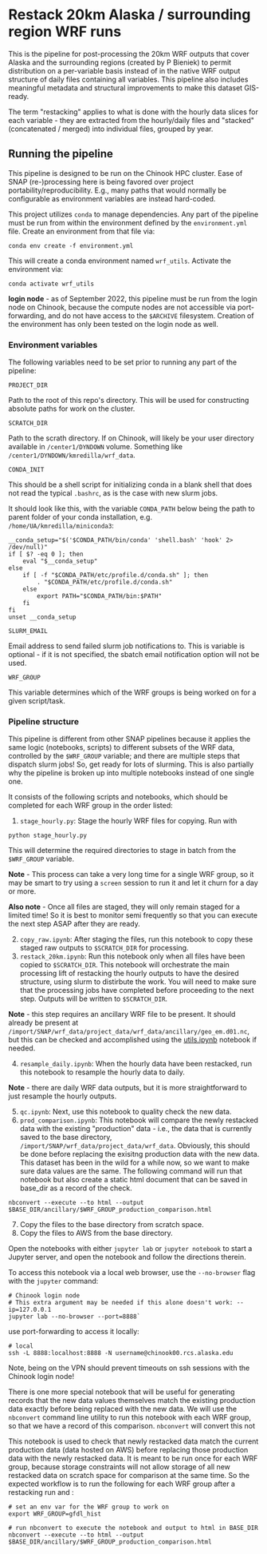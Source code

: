 # Restack 20km Alaska / surrounding region WRF runs

This is the pipeline for post-processing the 20km WRF outputs that cover Alaska and the surrounding regions (created by P Bieniek) to permit distribution on a per-variable basis instead of in the native WRF output structure of daily files containing all variables. This pipeline also includes meaningful metadata and structural improvements to make this dataset GIS-ready.

The term "restacking" applies to what is done with the hourly data slices for each variable - they are extracted from the hourly/daily files and "stacked" (concatenated / merged) into individual files, grouped by year. 

## Running the pipeline

This pipeline is designed to be run on the Chinook HPC cluster. Ease of SNAP (re-)processing here is being favored over project portability/reproducibility. E.g., many paths that would normally be configurable as environment variables are instead hard-coded. 

This project utilizes `conda` to manage dependencies. Any part of the pipeline must be run from within the environment defined by the `environment.yml` file. Create an environment from that file via:

```
conda env create -f environment.yml
```

This will create a conda environment named `wrf_utils`. Activate the environment via:

```
conda activate wrf_utils
```

**login node** - as of September 2022, this pipeline must be run from the login node on Chinook, because the compute nodes are not accessible via port-forwarding, and do not have access to the `$ARCHIVE` filesystem. Creation of the environment has only been tested on the login node as well.

### Environment variables

The following variables need to be set prior to running any part of the pipeline:

`PROJECT_DIR`

Path to the root of this repo's directory. This will be used for constructing absolute paths for work on the cluster.

`SCRATCH_DIR`

Path to the scrath directory. If on Chinook, will likely be your user directory available in `/center1/DYNDOWN` volume. Something like `/center1/DYNDOWN/kmredilla/wrf_data`.

`CONDA_INIT`

This should be a shell script for initializing conda in a blank shell that does not read the typical `.bashrc`, as is the case with new slurm jobs.

It should look like this, with the variable `CONDA_PATH` below being the path to parent folder of your conda installation, e.g. `/home/UA/kmredilla/miniconda3`:

```
__conda_setup="$('$CONDA_PATH/bin/conda' 'shell.bash' 'hook' 2> /dev/null)"
if [ $? -eq 0 ]; then
    eval "$__conda_setup"
else
    if [ -f "$CONDA_PATH/etc/profile.d/conda.sh" ]; then
        . "$CONDA_PATH/etc/profile.d/conda.sh"
    else
        export PATH="$CONDA_PATH/bin:$PATH"
    fi
fi
unset __conda_setup
```

`SLURM_EMAIL`

Email address to send failed slurm job notifications to. This is variable is optional - if it is not specified, the sbatch email notification option will not be used.

`WRF_GROUP`

This variable determines which of the WRF groups is being worked on for a given script/task.

### Pipeline structure

This pipeline is different from other SNAP pipelines because it applies the same logic (notebooks, scripts) to different subsets of the WRF data, controlled by the `$WRF_GROUP` variable; and there are multiple steps that dispatch slurm jobs! So, get ready for lots of slurming. This is also partially why the pipeline is broken up into multiple notebooks instead of one single one. 

It consists of the following scripts and notebooks, which should be completed for each WRF group in the order listed:

1. `stage_hourly.py`: Stage the hourly WRF files for copying. Run with

```
python stage_hourly.py
```

This will determine the required directories to stage in batch from the `$WRF_GROUP` variable. 

**Note** - This process can take a very long time for a single WRF group, so it may be smart to try using a `screen` session to run it and let it churn for a day or more. 

**Also note** - Once all files are staged, they will only remain staged for a limited time! So it is best to monitor semi frequently so that you can execute the next step ASAP after they are ready. 

2. `copy_raw.ipynb`: After staging the files, run this notebook to copy these staged raw outputs to `$SCRATCH_DIR` for processing.
3. `restack_20km.ipynb`: Run this notebook only when all files have been copied to `$SCRATCH_DIR`. This notebook will orchestrate the main processing lift of restacking the hourly outputs to have the desired structure, using slurm to distirbute the work. You will need to make sure that the processing jobs have completed before proceeding to the next step. Outputs will be written to `$SCRATCH_DIR`.

**Note** - this step requires an ancillary WRF file to be present. It should  already be present at `/import/SNAP/wrf_data/project_data/wrf_data/ancillary/geo_em.d01.nc`, but this can be checked and accomplished using the [utils.ipynb](utils.ipynb) notebook if needed.

4. `resample_daily.ipynb`: When the hourly data have been restacked, run this notebook to resample the hourly data to daily. 

**Note** - there are daily WRF data outputs, but it is more straightforward to just resample the hourly outputs. 

5. `qc.ipynb`: Next, use this notebook to quality check the new data.
6. `prod_comparison.ipynb`: This notebook will compare the newly restacked data with the existing "production" data - i.e., the data that is currently saved to the base directory, `/import/SNAP/wrf_data/project_data/wrf_data`. Obviously, this should be done before replacing the exisitng production data with the new data. This dataset has been in the wild for a while now, so we want to make sure data values are the same. The following command will run that notebook but also create a static html document that can be saved in base_dir as a record of the check.

```
nbconvert --execute --to html --output $BASE_DIR/ancillary/$WRF_GROUP_production_comparison.html
```

7. Copy the files to the base directory from scratch space. 
8. Copy the files to AWS from the base directory.

Open the notebooks with either `jupyter lab` or `jupyter notebook` to start a Jupyter server, and open the notebook and follow the directions therein. 

To access this notebook via a local web browser, use the `--no-browser` flag with the `jupyter` command:

```
# Chinook login node
# This extra argument may be needed if this alone doesn't work: --ip=127.0.0.1
jupyter lab --no-browser --port=8888`
```

use port-forwarding to access it locally:

```
# local
ssh -L 8888:localhost:8888 -N username@chinook00.rcs.alaska.edu
```

Note, being on the VPN should prevent timeouts on ssh sessions with the Chinook login node!

There is one more special notebook that will be useful for generating records that the new data values themselves match the existing production data exactly before being replaced with the new data. We will use the `nbconvert` command line utility to run this notebook with each WRF group, so that we have a record of this comparison. `nbconvert` will convert this not

This notebook is used to check that newly restacked data match the current production data (data hosted on AWS) before replacing those production data with the newly restacked data. It is meant to be run once for each WRF group, because storage constraints will not allow storage of all new restacked data on scratch space for comparison at the same time. So the expected workflow is to run the following for each WRF group after a restacking run and :

```
# set an env var for the WRF group to work on
export WRF_GROUP=gfdl_hist

# run nbconvert to execute the notebook and output to html in BASE_DIR
nbconvert --execute --to html --output $BASE_DIR/ancillary/$WRF_GROUP_production_comparison.html
```


